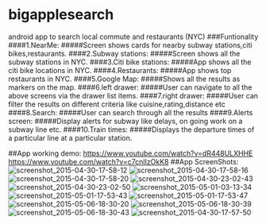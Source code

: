 # bigapplesearch
android app to search local commute and restaurants (NYC)
###Funtionality
####1.NearMe:
#####Screen shows cards for nearby subway stations,citi bikes,restaurants.
####2.Subway stations:
#####Screen shows all the subway stations in NYC.
####3.Citi bike stations:
#####App shows all the citi bike locations in NYC.
####4.Restaurants:
#####App shows top restaurants in NYC.
####5.Google Map:
#####Shows all the results as markers on the map.
####6.left drawer:
#####User can navigate to all the above screens via the drawer list items.
####7.right drawer:
#####User can filter the results on different criteria like cuisine,rating,distance etc
####8.Search:
#####User can search through all the results 
####9.Alerts screen:
#####Display alerts for subway like delays, on going work on a subway line etc.
####10.Train times:
#####Displays the departure times of a particular line at a particular station.

##App working demo:
https://www.youtube.com/watch?v=dR448ULXHHE
https://www.youtube.com/watch?v=c7cnlIzOkK8
##App ScreenShots:
![screenshot_2015-04-30-17-58-12](https://cloud.githubusercontent.com/assets/7348020/8147308/e8d295b6-1231-11e5-8f73-c977ae099392.png)
![screenshot_2015-04-30-17-58-16](https://cloud.githubusercontent.com/assets/7348020/8147306/e8d13d60-1231-11e5-87c1-c27e8a47eedc.png)
![screenshot_2015-04-30-17-58-20](https://cloud.githubusercontent.com/assets/7348020/8147304/e8cf0bee-1231-11e5-84f9-967e167bc5b7.png)
![screenshot_2015-04-30-23-02-43](https://cloud.githubusercontent.com/assets/7348020/8147305/e8d1136c-1231-11e5-8154-7248179ba593.png)
![screenshot_2015-04-30-23-02-50](https://cloud.githubusercontent.com/assets/7348020/8147309/e8d31c8e-1231-11e5-925e-403c250b1845.png)
![screenshot_2015-05-01-03-13-34](https://cloud.githubusercontent.com/assets/7348020/8147307/e8d1d360-1231-11e5-8f40-83a6635b474e.png)
![screenshot_2015-05-01-17-53-43](https://cloud.githubusercontent.com/assets/7348020/8147310/e8d43ace-1231-11e5-9939-e7b9291648a2.png)
![screenshot_2015-05-01-17-53-47](https://cloud.githubusercontent.com/assets/7348020/8147312/e8d6a408-1231-11e5-9a5c-fb3db91cfae5.png)
![screenshot_2015-05-06-18-30-20](https://cloud.githubusercontent.com/assets/7348020/8147311/e8d5ec20-1231-11e5-8b98-5701e2932fea.png)
![screenshot_2015-05-06-18-30-39](https://cloud.githubusercontent.com/assets/7348020/8147314/e8da1066-1231-11e5-969d-51702265b982.png)
![screenshot_2015-05-06-18-30-43](https://cloud.githubusercontent.com/assets/7348020/8147315/e8da4734-1231-11e5-9dae-4b62ec1b848a.png)
![screenshot_2015-04-30-17-57-50](https://cloud.githubusercontent.com/assets/7348020/8147313/e8d9476c-1231-11e5-886f-dd851834faac.png)




